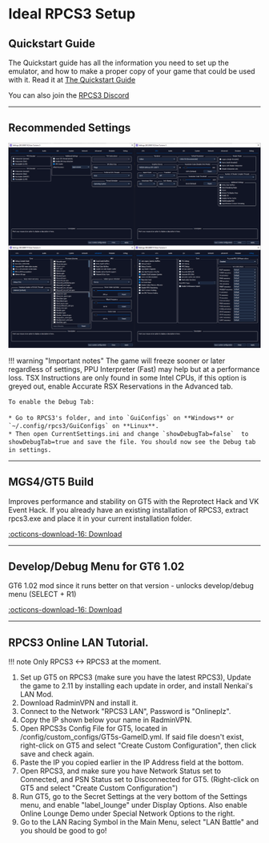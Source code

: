 # Ideal RPCS3 Setup

## Quickstart Guide

The Quickstart guide has all the information you need to set up the emulator, and how to make a proper copy of your game that could be used with it.
Read it at [The Quickstart Guide](https://rpcs3.net/quickstart)

You can also join the [RPCS3 Discord](https://discord.com/invite/Af7H9yp)

---

## Recommended Settings

![aa](../../images/rpcs3_settings.png)

!!! warning "Important notes"
    The game will freeze sooner or later regardless of settings, PPU Interpreter (Fast) may help but at a performance loss.
    TSX Instructions are only found in some Intel CPUs, if this option is greyed out, enable Accurate RSX Reservations in the Advanced tab.


    To enable the Debug Tab:

    * Go to RPCS3's folder, and into `GuiConfigs` on **Windows** or `~/.config/rpcs3/GuiConfigs` on **Linux**.
    * Then open CurrentSettings.ini and change `showDebugTab=false`  to showDebugTab=true and save the file. You should now see the Debug tab in settings.

---

## MGS4/GT5 Build
Improves performance and stability on GT5 with the Reprotect Hack and VK Event Hack. If you already have an existing installation of RPCS3, extract rpcs3.exe and place it in your current installation folder.  

[:octicons-download-16: Download](https://artprodcus3.artifacts.visualstudio.com/A357dbb78-2f51-4769-bd1b-0c292044d605/147c0692-6119-4342-8d20-a7b797e8fec1/_apis/artifact/cGlwZWxpbmVhcnRpZmFjdDovL2lsbHVzaW9uOTgwNC9wcm9qZWN0SWQvMTQ3YzA2OTItNjExOS00MzQyLThkMjAtYTdiNzk3ZThmZWMxL2J1aWxkSWQvNTQ2L2FydGlmYWN0TmFtZS9SUENTMytmb3IrV2luZG93cw2/content?format=zip)

---

## Develop/Debug Menu for GT6 1.02

GT6 1.02 mod since it runs better on that version - unlocks develop/debug menu (SELECT + R1)

[:octicons-download-16: Download](GT6_1.02_Develop.zip)

---

## RPCS3 Online LAN Tutorial.

!!! note
    Only RPCS3 <-> RPCS3 at the moment.

1. Set up GT5 on RPCS3 (make sure you have the latest RPCS3), Update the game to 2.11 by installing each update in order, and install Nenkai's LAN Mod.
2. Download RadminVPN and install it.
3. Connect to the Network "RPCS3 LAN", Password is "Onlineplz".
4. Copy the IP shown below your name in RadminVPN.
5. Open RPCS3s Config File for GT5, located in /config/custom_configs/GT5s-GameID.yml. If said file doesn't exist, right-click on GT5 and select "Create Custom Configuration", then click save and check again.
6. Paste the IP you copied earlier in the IP Address field at the bottom.
7. Open RPCS3, and make sure you have Network Status set to Connected, and PSN Status set to Disconnected for GT5. (Right-click on GT5 and select "Create Custom Configuration")
8. Run GT5, go to the Secret Settings at the very bottom of the Settings menu, and enable "label_lounge" under Display Options. Also enable Online Lounge Demo under Special Network Options to the right.
9. Go to the LAN Racing Symbol in the Main Menu, select "LAN Battle" and you should be good to go!

